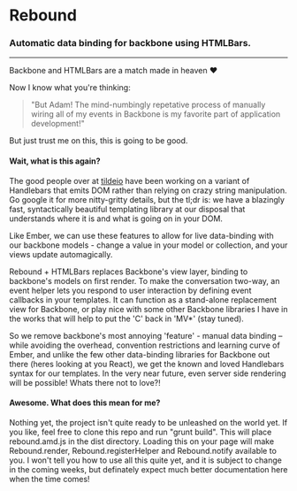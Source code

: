 # Rebound
### Automatic data binding for backbone using HTMLBars.

- - -


Backbone and HTMLBars are a match made in heaven :heart:

Now I know what you're thinking:

>"But Adam! The mind-numbingly repetative process of manually wiring all of my events in Backbone is my favorite part of application development!" 

But just trust me on this, this is going to be good.

#### Wait, what is this again?

The good people over at [tildeio](https://github.com/tildeio) have been working on a variant of Handlebars that emits DOM rather than relying on crazy string manipulation. Go google it for more nitty-gritty details, but the tl;dr is: we have a blazingly fast, syntactically beautiful templating library at our disposal that understands where it is and what is going on in your DOM.

Like Ember, we can use these features to allow for live data-binding with our backbone models - change a value in your model or collection, and your views update automagically.

Rebound + HTMLBars replaces Backbone's view layer, binding to backbone's models on first render. To make the conversation two-way, an event helper lets you respond to user interaction by defining event callbacks in your templates. It can function as a stand-alone replacement view for Backbone, or play nice with some other Backbone libraries I have in the works that will help to put the 'C' back in 'MV*' (stay tuned).

So we remove backbone's most annoying 'feature' - manual data binding – while avoiding the overhead, convention restrictions and learning curve of Ember, and unlike the few other data-binding libraries for Backbone out there (heres looking at you React), we get the known and loved Handlebars syntax for our templates. In the very near future, even server side rendering will be possible! Whats there not to love?!

#### Awesome. What does this mean for me?

Nothing yet, the project isn't quite ready to be unleashed on the world yet. If you like, feel free to clone this repo and run "grunt build". This will place rebound.amd.js in the dist directory. Loading this on your page will make Rebound.render, Rebound.registerHelper and Rebound.notify available to you. I won't tell you how to use all this quite yet, and it is subject to change in the coming weeks, but definately expect much better documentation here when the time comes!
